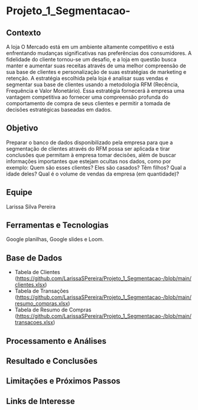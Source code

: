 # Projeto_1_Segmentacao-

## Contexto
A loja O Mercado está em um ambiente altamente competitivo e está enfrentando mudanças significativas nas preferências dos consumidores. A fidelidade do cliente tornou-se um desafio, e a loja em questão busca manter e aumentar suas receitas através de uma melhor compreensão de sua base de clientes e personalização de suas estratégias de marketing e retenção.
A estratégia escolhida pela loja é analisar suas vendas e segmentar sua base de clientes usando a metodologia RFM (Recência, Frequência e Valor Monetário). Essa estratégia fornecerá à empresa uma vantagem competitiva ao fornecer uma compreensão profunda do comportamento de compra de seus clientes e permitir a tomada de decisões estratégicas baseadas em dados.

## Objetivo 
Preparar o banco de dados disponibilizado pela empresa para que a segmentação de clientes através do RFM possa ser aplicada e tirar conclusões que permitam à empresa tomar decisões, além de buscar informações importantes que estejam ocultas nos dados, como por exemplo: Quem são esses clientes? Eles são casados? Têm filhos? Qual a idade deles? Qual é o volume de vendas da empresa (em quantidade)?

## Equipe 
Larissa Silva Pereira 

## Ferramentas e Tecnologias 
Google planilhas, Google slides e Loom.

## Base de Dados
- Tabela de Clientes (https://github.com/LarissaSPereira/Projeto_1_Segmentacao-/blob/main/clientes.xlsx)
- Tabela de Transações (https://github.com/LarissaSPereira/Projeto_1_Segmentacao-/blob/main/resumo_compras.xlsx)
- Tabela de Resumo de Compras (https://github.com/LarissaSPereira/Projeto_1_Segmentacao-/blob/main/transacoes.xlsx)


## Processamento e Análises 


## Resultado e Conclusões 

## Limitações e Próximos Passos 

## Links de Interesse 


